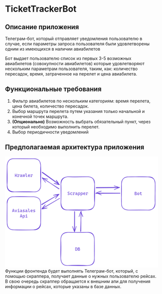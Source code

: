 # TicketTrackerBot
## Описание приложения
Телеграм-бот, который отправляет уведомления пользователю в случае, если параметры запроса пользователя были удовлетворены одним из имеющихся в наличии авиабилетов

Бот выдает пользователю список из первых 3-5 возможных авиабилетов (совокупности авиабилетов) которые удовлетворяют нескольким параметрам пользователя, таким, как: количество пересадок, время, затраченное на перелет и цена авиабилета.

## Функциональные требования
1. Фильтр авиабилетов по нескольким категориям: время перелета, цена билета, количество пересадок. 
2. Выбор маршрута перелета путем указания только начальной и конечной точек маршрута.
3. **(Опционально)** Возможность выбрать обязательный пункт, через который необходимо выполнить перелет.
4. Выбор периодичности уведомлений

## Предполагаемая архитектура приложения
![img_1.png](architecture.png)
Функции фронтенда будет выполнять Телеграм-бот, который, с помощью скраппера, получает данные о нужных пользователю рейсах.
В свою очередь скраппер обращается к внешним апи для получения информации о рейсах, которые указаны в базе данных.


